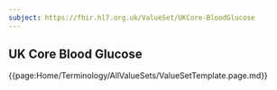 ```yaml
---
subject: https://fhir.hl7.org.uk/ValueSet/UKCore-BloodGlucose
---
```

## UK Core Blood Glucose

{{page:Home/Terminology/AllValueSets/ValueSetTemplate.page.md}}